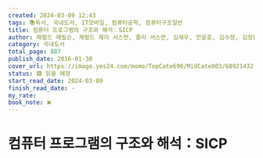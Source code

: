 ```yaml
---
created: 2024-03-09 12:43
tags: 📚독서, 국내도서, IT모바일, 컴퓨터공학, 컴퓨터구조일반
title: 컴퓨터 프로그램의 구조와 해석：SICP
author: 해럴드 애빌슨, 제럴드 제이 서스먼, 줄리 서스먼, 김재우, 안윤호, 김수정, 김정민, 이광근
category: 국내도서
total_page: 887
publish_date: 2016-01-30
cover_url: https://image.yes24.com/momo/TopCate690/MidCate003/68921432.jpg
status: 🟥 읽을 예정
start_read_date: 2024-03-09
finish_read_date: -
my_rate:
book_note: ❌
---
```




# 컴퓨터 프로그램의 구조와 해석：SICP



